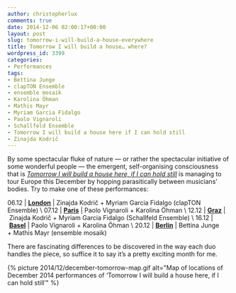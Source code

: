 ```yaml
---
author: christopherlux
comments: true
date: 2014-12-06 02:00:17+00:00
layout: post
slug: tomorrow-i-will-build-a-house-everywhere
title: Tomorrow I will build a house… where?
wordpress_id: 3399
categories:
- Performances
tags:
- Bettina Junge
- clapTON Ensemble
- ensemble mosaik
- Karolina Öhman
- Mathis Mayr
- Myriam Garcia Fidalgo
- Paolo Vignaroli
- Schallfeld Ensemble
- Tomorrow I will build a house here if I can hold still
- Zinajda Kodrič
---
```


By some spectacular fluke of nature — or rather the spectacular initiative of some wonderful people — the emergent, self-organising consciousness that is [_Tomorrow I will build a house here, if I can hold still_](http://www.chrisswithinbank.net/2014/03/tomorrow-i-will-build-a-house-here-if-i-can-hold-still/) is managing to tour Europe this December by hopping parasitically between musicians’ bodies. Try to make one of these performances:

06.12 \| [**London**](https://www.facebook.com/events/385868611589470/) \| Zinajda Kodrič + Myriam Garcia Fidalgo (clapTON Ensemble) \\
07.12 \| [**Paris**](https://www.facebook.com/events/1497426750545237/) \| Paolo Vignaroli + Karolina Öhman \\
12.12 \| [**Graz**](https://www.facebook.com/events/972589792755683/) \| Zinajda Kodrič + Myriam Garcia Fidalgo (Schallfeld Ensemble) \\
16.12 \| [**Basel**](https://www.facebook.com/events/1538739263033263/) \| Paolo Vignaroli + Karolina Öhman \\
20.12 \| [**Berlin**](http://www.halle-tanz-berlin.de/SEITEN/stuecke/k-musik.html) \| Bettina Junge + Mathis Mayr (ensemble mosaik)

There are fascinating differences to be discovered in the way each duo handles the piece, so suffice it to say it’s a pretty exciting month for me.

{% picture 2014/12/december-tomorrow-map.gif alt="Map of locations of December 2014 performances of ‘Tomorrow I will build a house here, if I can hold still’" %}
